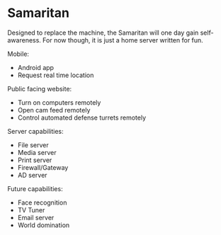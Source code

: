 # Samaritan
Designed to replace the machine, the Samaritan will one day gain self-awareness. For now though, it is just a home server written for fun.

Mobile:
- Android app
- Request real time location

Public facing website:
- Turn on computers remotely
- Open cam feed remotely
- Control automated defense turrets remotely

Server capabilities:
- File server
- Media server
- Print server
- Firewall/Gateway
- AD server

Future capabilities:
- Face recognition
- TV Tuner
- Email server
- World domination
